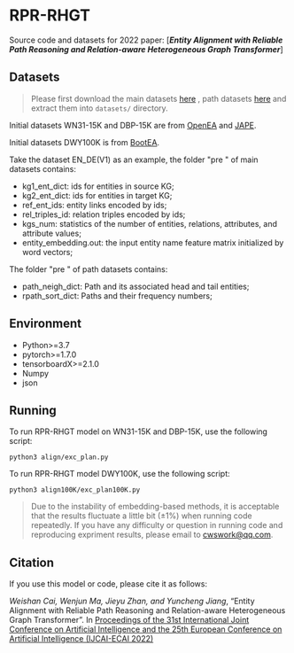 # RPR-RHGT

Source code and datasets for 2022 paper: 
[***Entity Alignment with Reliable Path Reasoning and Relation-aware Heterogeneous Graph Transformer***]

## Datasets

> Please first download the main datasets [here](https://www.jianguoyun.com/p/DY8iIAsQ2t_lCBjK3oUEIAA) 
, path datasets [here](https://www.jianguoyun.com/p/DWzhBksQ2t_lCBjon78EIAA)
and extract them into `datasets/` directory.

Initial datasets WN31-15K and DBP-15K are from [OpenEA](https://github:com/nju-websoft/OpenEA) and [JAPE](https://github.com/nju-websoft/JAPE).

Initial datasets DWY100K is from  [BootEA](https://github.com/nju-websoft/BootEA).

Take the dataset EN_DE(V1) as an example, the folder "pre " of main datasets contains:
* kg1_ent_dict: ids for entities in source KG;
* kg2_ent_dict: ids for entities in target KG;
* ref_ent_ids: entity links encoded by ids;
* rel_triples_id: relation triples encoded by ids;
* kgs_num: statistics of the number of entities, relations, attributes, and attribute values;
* entity_embedding.out: the input entity name feature matrix initialized by word vectors;

The folder "pre " of path datasets contains:
* path_neigh_dict: Path and its associated head and tail entities;
* rpath_sort_dict: Paths and their frequency numbers;

## Environment

* Python>=3.7
* pytorch>=1.7.0
* tensorboardX>=2.1.0
* Numpy
* json


## Running

To run RPR-RHGT model on WN31-15K and DBP-15K, use the following script:
```
python3 align/exc_plan.py
```
To run RPR-RHGT model DWY100K, use the following script:
```
python3 align100K/exc_plan100K.py
```

> Due to the instability of embedding-based methods, it is acceptable that the results fluctuate a little bit (±1%) when running code repeatedly.
> If you have any difficulty or question in running code and reproducing expriment results, please email to cwswork@qq.com.

## Citation

If you use this model or code, please cite it as follows:

*Weishan Cai, Wenjun Ma, Jieyu Zhan, and Yuncheng Jiang*, 
“Entity Alignment with Reliable Path Reasoning and Relation-aware Heterogeneous Graph Transformer”. In [Proceedings of the 31st International Joint Conference on Artificial Intelligence and the 25th European Conference on Artificial Intelligence (IJCAI-ECAI 2022)](https://ijcai-22.org/main-track-accepted-papers/)
